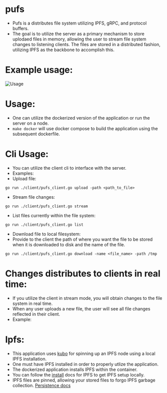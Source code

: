# pufs
- Pufs is a distributes file system utilizing IPFS, gRPC, and protocol buffers.
- The goal is to utilize the server as a primary mechanism to store uplodaed files in memory, allowing the user to stream file system changes to listening clients. The files are stored in a distributed fashion, utilizing IPFS as the backbone to accomplish this.

# Example usage:

![Usage](https://pufs-gif-github.s3.us-west-2.amazonaws.com/pufs.gif)

# Usage:
- One can utilize the dockerized version of the application or run the server on a node.
- ```make docker``` will use docker compose to build the application using the subsequent dockerfile.

# Cli Usage:
- You can utilize the client cli to interface with the server.
- Examples:
- Upload file:
```
go run ./client/pufs_client.go upload -path <path_to_file>
```
- Stream file changes:
```
go run ./client/pufs_client.go stream
```
- List files currently within the file system:
```
go run ./client/pufs_client.go list
```
- Download file to local filesystem:
- Provide to the client the path of where you want the file to be stored when it is downloaded to disk and the name of the file.
```
go run ./client/pufs_client.go download -name <file_name> -path /tmp
```

# Changes distributes to clients in real time:
- If you utilize the client in stream mode, you will obtain changes to the file system in real time.
- When any user uploads a new file, the user will see all file changes reflected in their client.
- Example:

# Ipfs:
- This application uses [kubo](https://github.com/ipfs/kubo) for spinning up an IPFS node using a local IPFS installation.
- One must have IPFS installed in order to properly utlize the application.
- The dockerized application installs IPFS within the container.
- You can follow the [install](https://docs.ipfs.io/install/) docs for IPFS to get IPFS setup locally.
- IPFS files are pinned, allowing your stored files to forgo IPFS garbage collection.
[Persistence docs](https://docs.ipfs.tech/concepts/persistence/)
